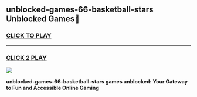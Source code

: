 
## unblocked-games-66-basketball-stars Unblocked Games👋
<h3>
<a href="https://news.freeplayer.one?title=unblocked-games-66-basketball-stars&ref=16F">CLICK TO PLAY</a></h3>
<hr>

<h3>
<a href="https://news.freeplayer.one?title=unblocked-games-66-basketball-stars&ref=16F">CLICK 2 PLAY</a>
  
</h3>

<a href="https://news.freeplayer.one?title=unblocked-games-66-basketball-stars&ref=16F/"><img src="https://clearcache.store/games.png"></a>


**unblocked-games-66-basketball-stars games unblocked: Your Gateway to Fun and Accessible Online Gaming**
